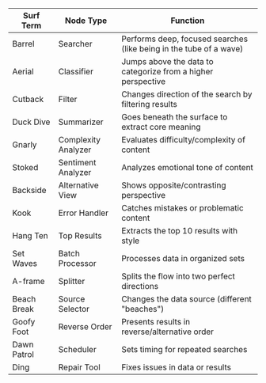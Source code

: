 | Surf Term   | Node Type           | Function                                                           |
| ----------- | ------------------- | ------------------------------------------------------------------ |
| Barrel      | Searcher            | Performs deep, focused searches (like being in the tube of a wave) |
| Aerial      | Classifier          | Jumps above the data to categorize from a higher perspective       |
| Cutback     | Filter              | Changes direction of the search by filtering results               |
| Duck Dive   | Summarizer          | Goes beneath the surface to extract core meaning                   |
| Gnarly      | Complexity Analyzer | Evaluates difficulty/complexity of content                         |
| Stoked      | Sentiment Analyzer  | Analyzes emotional tone of content                                 |
| Backside    | Alternative View    | Shows opposite/contrasting perspective                             |
| Kook        | Error Handler       | Catches mistakes or problematic content                            |
| Hang Ten    | Top Results         | Extracts the top 10 results with style                             |
| Set Waves   | Batch Processor     | Processes data in organized sets                                   |
| A-frame     | Splitter            | Splits the flow into two perfect directions                        |
| Beach Break | Source Selector     | Changes the data source (different "beaches")                      |
| Goofy Foot  | Reverse Order       | Presents results in reverse/alternative order                      |
| Dawn Patrol | Scheduler           | Sets timing for repeated searches                                  |
| Ding        | Repair Tool         | Fixes issues in data or results                                    | 